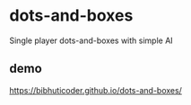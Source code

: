 # dots-and-boxes
Single player dots-and-boxes with simple AI

## demo

https://bibhuticoder.github.io/dots-and-boxes/
